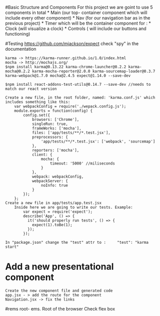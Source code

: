 #Basic Structure and Components
    For this project we are goint to use 5 components in total
    * Main (our top- container component which will include every other component)
        * Nav (for our navigation bar as in the previous project)
        * Timer which will be the container component for : 
            * Clock (will visualize a clock)
            * Controls ( will include our buttons and functioning)

#Testing 
    https://github.com/mjackson/expect
    check "spy" in the documentation

    karma -> https://karma-runner.github.io/1.0/index.html
    mocha -> http://mochajs.org/
    $npm install karma@0.13.22 karma-chrome-launcher@0.2.2 karma-mocha@0.2.2 karma-mocha-reporter@2.0.0 karma-sourcemap-loader@0.3.7 karma-webpack@1.7.0 mocha@2.4.5 expect@1.14.0 --save-dev

    $npm install react-addons-test-utils@0.14.7 --save-dev //needs to match our react version

    Create a new file, in the root folder, named: 'karma.conf.js' which includes something like this: 
        var webpackConfig = require('./wepack.config.js');
        module.exports = function(config) {
            config.set({
                browsers: ['Chrome'],
                singleRun: true,
                frameWorks: ['mocha'],
                files: ['app/tests/**/*.test.jsx'],
                preprocessors: {
                    'app/tests/**/*.test.jsx': ['webpack', 'sourcemap']
                },
                reporters: ['mocha'],
                client: {
                    mocha: {
                        timeout: '5000' //miliseconds
                    }
                },
                webpack: webpackConfig,
                webpackServer: {
                    noInfo: true
                }
            });
        };
    Create a new file in app/tests/app.test.jsx 
        Inside here we are going to write our tests. Example: 
            var expect = require('expect');
            describe('App', () => {
              it('should properly run tests', () => {
                expect(1).toBe(1);
              });
            });

    In "package.json" change the "test" attr to :     "test": "karma start"


# Add a new presentational component
    Create the new component file and generated code
    app.jsx - > add the route for the component
    Navigation.jsx -> fix the links

#rems
    root- ems. Root of the browser
    Check flex box

